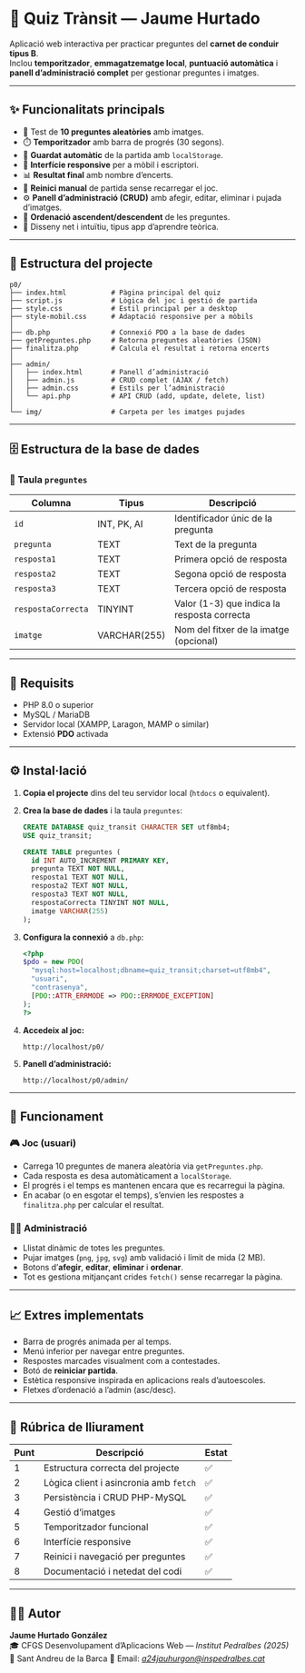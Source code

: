 # 🚦 Quiz Trànsit — Jaume Hurtado

Aplicació web interactiva per practicar preguntes del **carnet de conduir tipus B**.  
Inclou **temporitzador**, **emmagatzematge local**, **puntuació automàtica** i **panell d’administració complet** per gestionar preguntes i imatges.

---

## ✨ Funcionalitats principals

- 🧩 Test de **10 preguntes aleatòries** amb imatges.
- ⏱️ **Temporitzador** amb barra de progrés (30 segons).
- 💾 **Guardat automàtic** de la partida amb `localStorage`.
- 📱 **Interfície responsive** per a mòbil i escriptori.
- 📊 **Resultat final** amb nombre d’encerts.
- 🔁 **Reinici manual** de partida sense recarregar el joc.
- ⚙️ **Panell d’administració (CRUD)** amb afegir, editar, eliminar i pujada d’imatges.
- 🔄 **Ordenació ascendent/descendent** de les preguntes.
- 🎨 Disseny net i intuïtiu, tipus app d’aprendre teòrica.

---

## 🧱 Estructura del projecte

```
p0/
├── index.html           # Pàgina principal del quiz
├── script.js            # Lògica del joc i gestió de partida
├── style.css            # Estil principal per a desktop
├── style-mobil.css      # Adaptació responsive per a mòbils
│
├── db.php               # Connexió PDO a la base de dades
├── getPreguntes.php     # Retorna preguntes aleatòries (JSON)
├── finalitza.php        # Calcula el resultat i retorna encerts
│
├── admin/
│   ├── index.html       # Panell d’administració
│   ├── admin.js         # CRUD complet (AJAX / fetch)
│   ├── admin.css        # Estils per l’administració
│   └── api.php          # API CRUD (add, update, delete, list)
│
└── img/                 # Carpeta per les imatges pujades
```

---

## 🗄️ Estructura de la base de dades

### 🧩 Taula `preguntes`

| Columna           | Tipus           | Descripció                                 |
|-------------------|-----------------|---------------------------------------------|
| `id`              | INT, PK, AI     | Identificador únic de la pregunta           |
| `pregunta`        | TEXT            | Text de la pregunta                         |
| `resposta1`       | TEXT            | Primera opció de resposta                   |
| `resposta2`       | TEXT            | Segona opció de resposta                    |
| `resposta3`       | TEXT            | Tercera opció de resposta                   |
| `respostaCorrecta`| TINYINT         | Valor (1-3) que indica la resposta correcta |
| `imatge`          | VARCHAR(255)    | Nom del fitxer de la imatge (opcional)      |

---

## 🧰 Requisits

- PHP 8.0 o superior  
- MySQL / MariaDB  
- Servidor local (XAMPP, Laragon, MAMP o similar)
- Extensió **PDO** activada

---

## ⚙️ Instal·lació

1. **Copia el projecte** dins del teu servidor local (`htdocs` o equivalent).

2. **Crea la base de dades** i la taula `preguntes`:

   ```sql
   CREATE DATABASE quiz_transit CHARACTER SET utf8mb4;
   USE quiz_transit;

   CREATE TABLE preguntes (
     id INT AUTO_INCREMENT PRIMARY KEY,
     pregunta TEXT NOT NULL,
     resposta1 TEXT NOT NULL,
     resposta2 TEXT NOT NULL,
     resposta3 TEXT NOT NULL,
     respostaCorrecta TINYINT NOT NULL,
     imatge VARCHAR(255)
   );
   ```

3. **Configura la connexió** a `db.php`:
   ```php
   <?php
   $pdo = new PDO(
     "mysql:host=localhost;dbname=quiz_transit;charset=utf8mb4",
     "usuari",
     "contrasenya",
     [PDO::ATTR_ERRMODE => PDO::ERRMODE_EXCEPTION]
   );
   ?>
   ```

4. **Accedeix al joc:**
   ```
   http://localhost/p0/
   ```

5. **Panell d’administració:**
   ```
   http://localhost/p0/admin/
   ```

---

## 🧠 Funcionament

### 🎮 Joc (usuari)
- Carrega 10 preguntes de manera aleatòria via `getPreguntes.php`.
- Cada resposta es desa automàticament a `localStorage`.
- El progrés i el temps es mantenen encara que es recarregui la pàgina.
- En acabar (o en esgotar el temps), s’envien les respostes a `finalitza.php` per calcular el resultat.

### 🧑‍💻 Administració
- Llistat dinàmic de totes les preguntes.
- Pujar imatges (`png`, `jpg`, `svg`) amb validació i límit de mida (2 MB).
- Botons d’**afegir**, **editar**, **eliminar** i **ordenar**.
- Tot es gestiona mitjançant crides `fetch()` sense recarregar la pàgina.

---

## 📈 Extres implementats

- Barra de progrés animada per al temps.
- Menú inferior per navegar entre preguntes.
- Respostes marcades visualment com a contestades.
- Botó de **reiniciar partida**.
- Estètica responsive inspirada en aplicacions reals d’autoescoles.
- Fletxes d’ordenació a l’admin (asc/desc).

---

## 🧩 Rúbrica de lliurament

| Punt | Descripció | Estat |
|------|-------------|--------|
| 1 | Estructura correcta del projecte | ✅ |
| 2 | Lògica client i asincronia amb `fetch` | ✅ |
| 3 | Persistència i CRUD PHP-MySQL | ✅ |
| 4 | Gestió d’imatges | ✅ |
| 5 | Temporitzador funcional | ✅ |
| 6 | Interfície responsive | ✅ |
| 7 | Reinici i navegació per preguntes | ✅ |
| 8 | Documentació i netedat del codi | ✅ |

---

## 👨‍💻 Autor

**Jaume Hurtado González**  
🎓 CFGS Desenvolupament d’Aplicacions Web — *Institut Pedralbes (2025)*  
📍 Sant Andreu de la Barca
💬 Email: *a24jauhurgon@inspedralbes.cat*